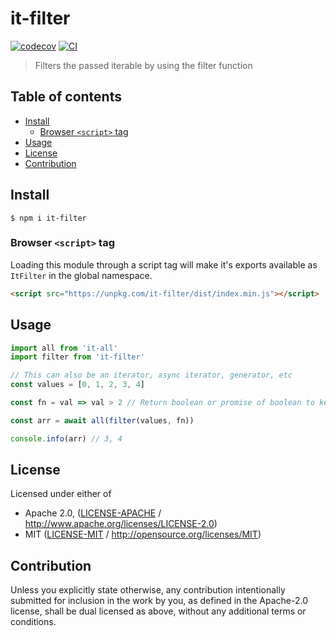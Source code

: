 # it-filter <!-- omit in toc -->

[![codecov](https://img.shields.io/codecov/c/github/achingbrain/it.svg?style=flat-square)](https://codecov.io/gh/achingbrain/it)
[![CI](https://img.shields.io/github/actions/workflow/status/achingbrain/it/js-test-and-release.yml?branch=master\&style=flat-square)](https://github.com/achingbrain/it/actions/workflows/js-test-and-release.yml?query=branch%3Amaster)

> Filters the passed iterable by using the filter function

## Table of contents <!-- omit in toc -->

- [Install](#install)
  - [Browser `<script>` tag](#browser-script-tag)
- [Usage](#usage)
- [License](#license)
- [Contribution](#contribution)

## Install

```console
$ npm i it-filter
```

### Browser `<script>` tag

Loading this module through a script tag will make it's exports available as `ItFilter` in the global namespace.

```html
<script src="https://unpkg.com/it-filter/dist/index.min.js"></script>
```

## Usage

```javascript
import all from 'it-all'
import filter from 'it-filter'

// This can also be an iterator, async iterator, generator, etc
const values = [0, 1, 2, 3, 4]

const fn = val => val > 2 // Return boolean or promise of boolean to keep item

const arr = await all(filter(values, fn))

console.info(arr) // 3, 4
```

## License

Licensed under either of

- Apache 2.0, ([LICENSE-APACHE](LICENSE-APACHE) / <http://www.apache.org/licenses/LICENSE-2.0>)
- MIT ([LICENSE-MIT](LICENSE-MIT) / <http://opensource.org/licenses/MIT>)

## Contribution

Unless you explicitly state otherwise, any contribution intentionally submitted for inclusion in the work by you, as defined in the Apache-2.0 license, shall be dual licensed as above, without any additional terms or conditions.
